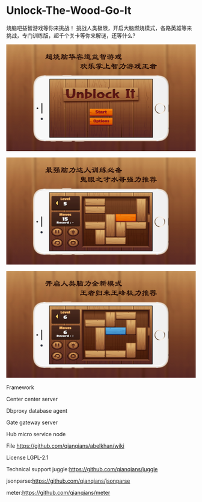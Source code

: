 # Unlock-The-Wood-Go-It


烧脑吧益智游戏等你来挑战！
挑战人类极限，开启大脑燃烧模式，各路英雄等来挑战，专门训练版，超千个关卡等你来解谜，还等什么?

![Alt text](https://github.com/appdev-supports/Unlock-The-Wood-Go-It/blob/master/1.jpg)

![Alt text](https://github.com/appdev-supports/Unlock-The-Wood-Go-It/blob/master/2.jpg)

![Alt text](https://github.com/appdev-supports/Unlock-The-Wood-Go-It/blob/master/3.jpg)


Framework

Center center server

Dbproxy database agent

Gate gateway server

Hub micro service node

File
https://github.com/qianqians/abelkhan/wiki

License
LGPL-2.1

Technical support
juggle:https://github.com/qianqians/juggle

jsonparse:https://github.com/qianqians/jsonparse

meter:https://github.com/qianqians/meter
